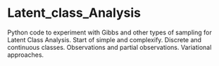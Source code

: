 # Latent_class_Analysis

Python code to experiment with Gibbs and other types of sampling for Latent Class Analysis. 
Start of simple and complexify. Discrete and continuous classes. Observations and partial 
observations. Variational approaches. 
